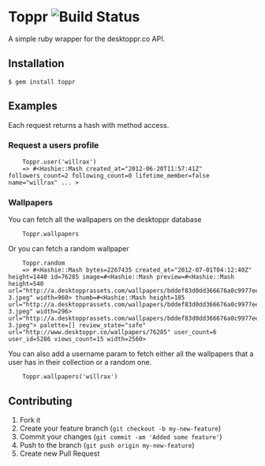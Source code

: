 # Toppr ![Build Status](https://secure.travis-ci.org/willrax/toppr.png?branch=master)

A simple ruby wrapper for the desktoppr.co API.

## Installation

    $ gem install toppr

## Examples

Each request returns a hash with method access.

### Request a users profile

		Toppr.user('willrax')
		=> #<Hashie::Mash created_at="2012-06-20T11:57:41Z" followers_count=2 following_count=0 lifetime_member=false name="willrax" ... >

### Wallpapers

You can fetch all the wallpapers on the desktoppr database
		
		Toppr.wallpapers
		
Or you can fetch a random wallpaper

		Toppr.random
		=> #<Hashie::Mash bytes=2267435 created_at="2012-07-01T04:12:40Z" height=1440 id=76285 image=#<Hashie::Mash preview=#<Hashie::Mash height=540 url="http://a.desktopprassets.com/wallpapers/bddef83d0dd366676a0c9977eecd2d06560d7231/preview_wp_2560-3.jpeg" width=960> thumb=#<Hashie::Mash height=185 url="http://a.desktopprassets.com/wallpapers/bddef83d0dd366676a0c9977eecd2d06560d7231/thumb_wp_2560-3.jpeg" width=296> url="http://a.desktopprassets.com/wallpapers/bddef83d0dd366676a0c9977eecd2d06560d7231/wp_2560-3.jpeg"> palette=[] review_state="safe" url="http://www.desktoppr.co/wallpapers/76285" user_count=6 user_id=5286 views_count=15 width=2560>

You can also add a username param to fetch either all the wallpapers that a user has in their collection or a random one.

		Toppr.wallpapers('willrax')

## Contributing

1. Fork it
2. Create your feature branch (`git checkout -b my-new-feature`)
3. Commit your changes (`git commit -am 'Added some feature'`)
4. Push to the branch (`git push origin my-new-feature`)
5. Create new Pull Request
